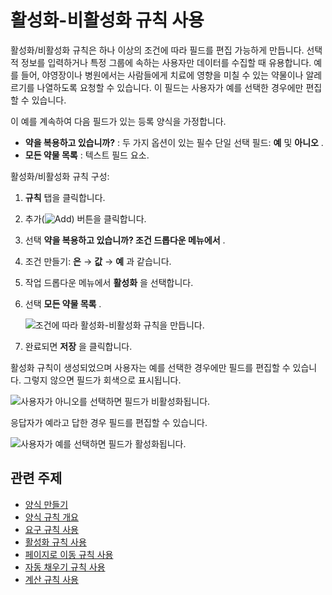 # 활성화-비활성화 규칙 사용

활성화/비활성화 규칙은 하나 이상의 조건에 따라 필드를 편집 가능하게 만듭니다. 선택적 정보를 입력하거나 특정 그룹에 속하는 사용자만 데이터를 수집할 때 유용합니다. 예를 들어, 야영장이나 병원에서는 사람들에게 치료에 영향을 미칠 수 있는 약물이나 알레르기를 나열하도록 요청할 수 있습니다. 이 필드는 사용자가 예를 선택한 경우에만 편집할 수 있습니다.

이 예를 계속하여 다음 필드가 있는 등록 양식을 가정합니다.

* **약을 복용하고 있습니까?** : 두 가지 옵션이 있는 필수 단일 선택 필드: **예** 및 **아니오** .
* **모든 약물 목록** : 텍스트 필드 요소.

활성화/비활성화 규칙 구성:

1. **규칙** 탭을 클릭합니다.
1. 추가(![Add](../../../images/icon-add.png)) 버튼을 클릭합니다.
1. 선택 **약을 복용하고 있습니까? 조건 드롭다운 메뉴에서** .
1. 조건 만들기: **은** &rarr; **값** &rarr; **예** 과 같습니다.
1. 작업 드롭다운 메뉴에서 **활성화** 을 선택합니다.
1. 선택 **모든 약물 목록** .

    ![조건에 따라 활성화-비활성화 규칙을 만듭니다.](./using-the-enable-disable-rule/images/01.png)

1. 완료되면 **저장** 을 클릭합니다.

활성화 규칙이 생성되었으며 사용자는 예를 선택한 경우에만 필드를 편집할 수 있습니다. 그렇지 않으면 필드가 회색으로 표시됩니다.

![사용자가 아니오를 선택하면 필드가 비활성화됩니다.](./using-the-enable-disable-rule/images/02.png)

응답자가 예라고 답한 경우 필드를 편집할 수 있습니다.

![사용자가 예를 선택하면 필드가 활성화됩니다.](./using-the-enable-disable-rule/images/03.png)

## 관련 주제

* [양식 만들기](../creating-and-managing-forms/creating-forms.md)
* [양식 규칙 개요](./form-rules-overview.md)
* [요구 규칙 사용](./using-the-require-rule.md)
* [활성화 규칙 사용](./using-the-enable-disable-rule.md)
* [페이지로 이동 규칙 사용](./using-the-jump-to-page-rule.md)
* [자동 채우기 규칙 사용](./using-the-autofill-rule.md)
* [계산 규칙 사용](./using-the-calculate-rule.md)

